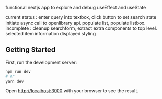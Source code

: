 functional nextjs app to explore and debug useEffect and useState

current status :
enter query into textbox,
click button to set search state
initiate async call to openlibrary api.
populate list,
populate listbox. 
incomplete :
cleanup searchform, extract extra components to top level.
selected item information displayed
styling


## Getting Started

First, run the development server:

```bash
npm run dev
# or
yarn dev
```

Open [http://localhost:3000](http://localhost:3000) with your browser to see the result.
